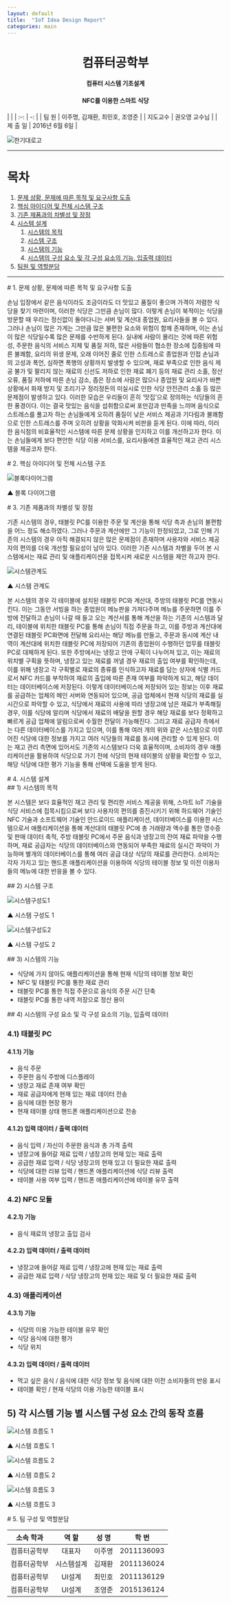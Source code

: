 ```yaml
---
layout: default
title:  "IoT Idea Design Report"
categories: main
---
```


# <center>컴퓨터공학부</center>   

#### <center>컴퓨터 시스템 기초설계</center>  

#### <center> NFC를 이용한 스마트 식당</center>    

| |
| :-: | -: |
| 팀 원 | 이주명, 김재환, 최민호, 조영준 |
| 지도교수 | 권오영 교수님 |
| 제 출 일 | 2016년 6월 6일 |

![한기대로고](https://github.com/LeeJuMyeong/leejumyeong.github.com/blob/master/img/koreatechlogo.png?raw=true)

----------

# 목차
  1. [문제 상황, 문제에 따른 목적 및 요구사항 도출](#section1)
  2. [핵심 아이디어 및 전체 시스템 구조](#section2)
  3. [기존 제품과의 차별성 및 장점](#section3)
  4. [시스템 설계](#section4)  
      1) [시스템의 목적](#section4-1)  
      2) [시스템 구조](#section4-2)  
      3) [시스템의 기능](#section4-3)  
      4) [시스템의 구성 요소 및 각 구성 요소의 기능, 입출력 데이터](#section4-4)  
  5. [팀원 및 역할분담](#section5)

---
<div id='section1'/>
# 1. 문제 상황, 문제에 따른 목적 및 요구사항 도출

손님 입장에서 같은 음식이라도 조금이라도 더 맛있고 품질이 좋으며 가격이 저렴한 식당을 찾기 마련이며, 이러한 식당은 그만큼 손님이 많다. 이렇게 손님이 북적이는 식당을 방문할 때 우리는 정신없이 돌아다니는 서버 및 계산대 종업원, 요리사들을 볼 수 있다. 그러나 손님이 많은 가게는 그만큼 많은 불편한 요소와 위험이 함께 존재하며, 이는 손님이 많은 식당일수록 많은 문제를 수반하게 된다. 실내에 사람이 몰리는 것에 따른 위험성, 주문한 음식의 서비스 지체 및 품질 저하, 많은 사람들이 협소한 장소에 집중됨에 따른 불쾌함, 요리의 위생 문제, 오래 이어진 줄로 인한 스트레스로 종업원과 인접 손님과의 고성과 폭언, 심하면 폭행의 상황까지 발생할 수 있으며, 재료 부족으로 인한 음식 제공 불가 및 팔리지 않는 재료의 신선도 저하로 인한 재료 폐기 등의 재료 관리 소홀, 정산 오류, 품질 저하에 따른 손님 감소, 좁은 장소에 사람은 많으나 종업원 및 요리사가 바쁜 상황에서 화재 방지 및 조리기구 정리정돈의 미실시로 인한 식당 안전관리 소홀 등 많은 문제점이 발생하고 있다. 이러한 모습은 우리들이 흔히 ‘맛집’으로 정의하는 식당들의 흔한 풍경이다. 이는 결국 맛있는 음식을 섭취함으로써 포만감과 만족을 느끼며 음식으로 스트레스를 풀고자 하는 손님들에게 오히려 품질이 낮은 서비스 제공과 기다림과 불쾌함으로 인한 스트레스를 주며 오히려 상황을 악화시켜 비판을 듣게 된다. 이에 따라, 이러한 음식점의 비효율적인 시스템에 따른 문제 상황을 인지하고 이를 개선하고자 한다. 이는 손님들에게 보다 편안한 식당 이용 서비스를, 요리사들에겐 효율적인 재고 관리 시스템을 제공코자 한다.  

<div id='section2'/>
# 2. 핵심 아이디어 및 전체 시스템 구조 

![블록다이어그램](https://github.com/LeeJuMyeong/leejumyeong.github.com/blob/master/img/imgb.png?raw=true)

▲ 블록 다이어그램

<div id='section3'/>
# 3. 기존 제품과의 차별성 및 장점

기존 시스템의 경우, 태블릿 PC를 이용한 주문 및 계산을 통해 식당 측과 손님의 불편함을 어느 정도 해소하였다. 그러나 주문과 계산에만 그 기능이 한정되었고, 그로 인해 기존의 시스템의 경우 아직 해결되지 않은 많은 문제점이 존재하며 사용자와 서비스 제공자의 편의를 더욱 개선할 필요성이 남아 있다. 이러한 기존 시스템과 차별을 두어 본 시스템에서는 재료 관리 및 애플리케이션을 접목시켜 새로운 시스템을 제안 하고자 한다. 

![시스템관계도](https://github.com/LeeJuMyeong/leejumyeong.github.com/blob/master/img/imga.png?raw=true)

▲ 시스템 관계도

본 시스템의 경우 각 테이블에 설치된 태블릿 PC와 계산대, 주방의 태블릿 PC를 연동시킨다. 이는 그동안 서빙을 하는 종업원이 메뉴판을 가져다주며 메뉴를 주문하면 이를 주방에 전달하고 손님이 나갈 때 들고 오는 계산서를 통해 계산을 하는 기존의 시스템과 달리, 테이블에 위치한 태블릿 PC를 통해 손님이 직접 주문을 하고, 이를 주방과 계산대에 연결된 태블릿 PC화면에 전달해 요리사는 해당 메뉴를 만들고, 주문과 동시에 계산 내역이 계산대에 위치한 태블릿 PC에 저장되어 기존의 종업원이 수행하던 업무를 태블릿 PC로 대체하게 된다. 또한 주방에서는 냉장고 안에 구획이 나누어져 있고, 이는 재료의 위치별 구획을 뜻하며, 냉장고 있는 재료를 꺼낼 경우 재료의 출입 여부를 확인하는데, 이를 위해 냉장고 각 구획별로 재료의 종류를 인식하고자 재료를 담는 상자에 식별 카드로서 NFC 카드를 부착하여 재료의 출입에 따른 존재 여부를 파악하게 되고, 해당 데이터는 데이터베이스에 저장된다. 이렇게 데이터베이스에 저장되어 있는 정보는 이후 재료를 공급하는 업체의 메인 서버와 연동되어 있으며, 공급 업체에서 현재 식당의 재료를 실시간으로 파악할 수 있고, 식당에서 재료의 사용에 따라 냉장고에 남은 재료가 부족해질 경우, 이를 식당에 알리며 식당에서 재료의 배달을 원할 경우 해당 재료를 보다 정확하고 빠르게 공급 업체에 알림으로써 수월한 전달이 가능해진다. 그리고 재료 공급자 측에서는 다른 데이터베이스를 가지고 있으며, 이를 통해 여러 개의 위와 같은 시스템으로 이루어진 식당에 대한 정보를 가지고 여러 식당들의 재료를 동시에 관리할 수 있게 된다. 이는 재고 관리 측면에 있어서도 기존의 시스템보다 더욱 효율적이며, 소비자의 경우 애플리케이션을 활용하여 식당으로 가기 전에 식당의 현재 테이블의 상황을 확인할 수 있고, 해당 식당에 대한 평가 기능을 통해 선택에 도움을 받게 된다.

<div id='section4'/>
# 4. 시스템 설계

<div id='section4-1'/>
## 1) 시스템의 목적

본 시스템은 보다 효율적인 재고 관리 및 편리한 서비스 제공을 위해, 스마트 IoT 기술을 식당 서비스에 접목시킴으로써 보다 사용자의 편의를 증진시키기 위해 하드웨어 기술인 NFC 기술과 소프트웨어 기술인 안드로이드 애플리케이션, 데이터베이스를 이용한 시스템으로서 애플리케이션을 통해 계산대의 태블릿 PC에 총 거래량과 액수를 통한 영수증 및 판매 데이터 축적, 주방 태블릿 PC에서 주문 음식과 냉장고의 잔여 재료 파악을 수행하며, 재료 공급자는 식당의 데이터베이스와 연동되어 부족한 재료의 실시간 파악이 가능하며 별개의 데이터베이스를 통해 여러 공급 대상 식당의 재료를 관리한다. 소비자는 각자 가지고 있는 핸드폰 애플리케이션을 이용하여 식당의 테이블 정보 및 이전 이용자들의 메뉴에 대한 반응을 볼 수 있다. 

<div id='section4-2'/>
## 2) 시스템 구조

![시스템구성도1](https://github.com/LeeJuMyeong/leejumyeong.github.com/blob/master/img/imgc.png?raw=true)

▲ 시스템 구성도 1

![시스템구성도2](https://github.com/LeeJuMyeong/leejumyeong.github.com/blob/master/img/imgd.png?raw=true)

▲ 시스템 구성도 2

<div id='section4-3'/>
## 3) 시스템의 기능

* 식당에 가지 않아도 애플리케이션을 통해 현재 식당의 테이블 정보 확인
* NFC 및 태블릿 PC를 통한 재료 관리
* 태블릿 PC를 통한 직접 주문으로 음식의 주문 시간 단축
* 태블릿 PC를 통한 내역 저장으로 정산 용이

<div id='section4-4'/>
## 4) 시스템의 구성 요소 및 각 구성 요소의 기능, 입출력 데이터

### 4.1) 태블릿 PC

#### 4.1.1) 기능

* 음식 주문
* 주문한 음식 주방에 디스플레이 
* 냉장고 재료 존재 여부 확인
* 재료 공급자에게 현재 있는 재료 데이터 전송
* 음식에 대한 현장 평가
* 현재 테이블 상태 핸드폰 애플리케이션으로 전송

#### 4.1.2) 입력 데이터 / 출력 데이터

* 음식 입력 / 자신이 주문한 음식과 총 가격 출력
* 냉장고에 들어갈 재료 입력 / 냉장고의 현재 있는 재료 출력
* 공급한 재료 입력 / 식당 냉장고의 현재 있고 더 필요한 재료 출력
* 식당에 대한 리뷰 입력 / 핸드폰 애플리케이션에 식당 리뷰 출력
* 테이블 사용 여부 입력 / 핸드폰 애플리케이션에 테이블 유무 출력

### 4.2) NFC 모듈 

#### 4.2.1) 기능

* 음식 재료의 냉장고 출입 검사

#### 4.2.2) 입력 데이터 / 출력 데이터

* 냉장고에 들어갈 재료 입력 / 냉장고에 현재 있는 재료 출력
* 공급한 재료 입력 / 식당 냉장고의 현재 있는 재료 및 더 필요한 재료 출력

### 4.3) 애플리케이션

#### 4.3.1) 기능

* 식당의 이용 가능한 테이블 유무 확인
* 식당 음식에 대한 평가
* 식당 위치

#### 4.3.2) 입력 데이터 / 출력 데이터

* 먹고 싶은 음식 / 음식에 대한 식당 정보 및 음식에 대한 이전 소비자들의 반응 표시
* 테이블 확인 / 현재 식당의 이용 가능한 테이블 표시

## 5) 각 시스템 기능 별 시스템 구성 요소 간의 동작 흐름

![시스템 흐름도 1](https://github.com/LeeJuMyeong/leejumyeong.github.com/blob/master/img/imge.png?raw=true)

▲ 시스템 흐름도 1

![시스템 흐름도 2](https://github.com/LeeJuMyeong/leejumyeong.github.com/blob/master/img/imgf.png?raw=true)

▲ 시스템 흐름도 2

![시스템 흐름도 3](https://github.com/LeeJuMyeong/leejumyeong.github.com/blob/master/img/imgg.png?raw=true)

▲ 시스템 흐름도 3

<div id='section5'/>
# 5. 팀 구성 및 역할분담

|  소속 학과   | 역 할  | 성 명  |   학 번    |
| :----------: | :----: | :----: | :--------: |
| 컴퓨터공학부 | 대표자 | 이주명 | 2011136093 |
| 컴퓨터공학부 | 시스템설계 | 김재환 | 2011136024 |
| 컴퓨터공학부 | UI설계 | 최민호 | 2011136129 |
| 컴퓨터공학부 | UI설계 | 조영준 | 2015136124 |

<div id="fb-root"></div>
<script>(function(d, s, id) {
  var js, fjs = d.getElementsByTagName(s)[0];
  if (d.getElementById(id)) return;
  js = d.createElement(s); js.id = id;
  js.src = "//connect.facebook.net/ko_KR/sdk.js#xfbml=1&version=v2.6";
  fjs.parentNode.insertBefore(js, fjs);
}(document, 'script', 'facebook-jssdk'));</script>

<div class="fb-comments" data-href="http://mia777.github.io/2016/05/26/Introduce-Myself.html" data-width="500" data-numposts="5"></div>
